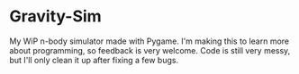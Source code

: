 # Gravity-Sim

My WiP n-body simulator made with Pygame.
I'm making this to learn more about programming, so feedback is very welcome.
Code is still very messy, but I'll only clean it up after fixing a few bugs.
